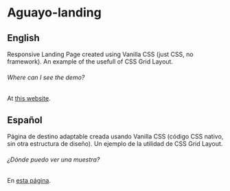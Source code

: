 # Aguayo-landing

## English
Responsive Landing Page created using Vanilla CSS (just CSS, no framework). An example of the usefull of CSS Grid Layout.
###### Where can I see the demo?
At [this website](https://suga0828.github.io/Aguayo-landing/).

## Español
Página de destino adaptable creada usando Vanilla CSS (código CSS nativo, sin otra estructura de diseño). Un ejemplo de la utilidad de CSS Grid Layout.
###### ¿Dónde puedo ver una muestra?
En [esta página](https://suga0828.github.io/Aguayo-landing/).
